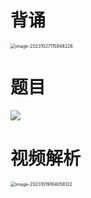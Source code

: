 # 背诵

<img src="https://cvp.oss-cn-shanghai.aliyuncs.com/picgo/202310271158306.png" alt="image-20231027115848226" style="zoom:50%;" />



# 题目

![](https://cvp.oss-cn-shanghai.aliyuncs.com/picgo/202310191626072.png)



# 视频解析

<img src="https://cvp.oss-cn-shanghai.aliyuncs.com/picgo/202310191640216.png" alt="image-20231019164058122" style="zoom:50%;" />
